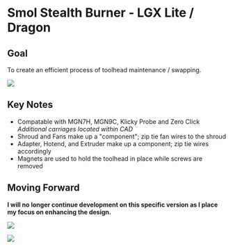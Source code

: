 # Smol Stealth Burner - LGX Lite / Dragon

## Goal
To create an efficient process of toolhead maintenance / swapping. 

![](https://github.com/Maverick-3D/VoronUsers/blob/Maverick/printer_mods/Maverick/Smol_Stealth_Burner/SSB_LGXL_0710/Images/SSB_LGXL_0710_Animation.gif)

## Key Notes
- Compatable with MGN7H, MGN9C, Klicky Probe and Zero Click *Additional carriages located within CAD*
- Shroud and Fans make up a "component"; zip tie fan wires to the shroud
- Adapter, Hotend, and Extruder make up a component; zip tie wires accordingly
- Magnets are used to hold the toolhead in place while screws are removed

## Moving Forward
**I will no longer continue development on this specific version as I place my focus on enhancing the design.**

![](https://github.com/Maverick-3D/VoronUsers/blob/Maverick/printer_mods/Maverick/Smol_Stealth_Burner/SSB_LGXL_0710/Images/IMG_1.jpg)

![](https://github.com/Maverick-3D/VoronUsers/blob/Maverick/printer_mods/Maverick/Smol_Stealth_Burner/SSB_LGXL_0710/Images/IMG_5.jpg)

